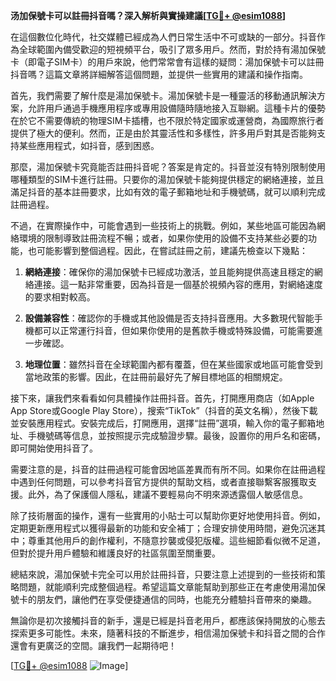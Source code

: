 **汤加保號卡可以註冊抖音嗎？深入解析與實操建議[[TG💪+ @esim1088](https://t.me/s/esim1088)]**

在這個數位化時代，社交媒體已經成為人們日常生活中不可或缺的一部分。抖音作為全球範圍內備受歡迎的短視頻平台，吸引了眾多用戶。然而，對於持有湯加保號卡（即電子SIM卡）的用戶來說，他們常常會有這樣的疑問：湯加保號卡可以註冊抖音嗎？這篇文章將詳細解答這個問題，並提供一些實用的建議和操作指南。

首先，我們需要了解什麼是湯加保號卡。湯加保號卡是一種靈活的移動通訊解決方案，允許用戶通過手機應用程序或專用設備隨時隨地接入互聯網。這種卡片的優勢在於它不需要傳統的物理SIM卡插槽，也不限於特定國家或運營商，為國際旅行者提供了極大的便利。然而，正是由於其靈活性和多樣性，許多用戶對其是否能夠支持某些應用程式，如抖音，感到困惑。

那麼，湯加保號卡究竟能否註冊抖音呢？答案是肯定的。抖音並沒有特別限制使用哪種類型的SIM卡進行註冊。只要你的湯加保號卡能夠提供穩定的網絡連接，並且滿足抖音的基本註冊要求，比如有效的電子郵箱地址和手機號碼，就可以順利完成註冊過程。

不過，在實際操作中，可能會遇到一些技術上的挑戰。例如，某些地區可能因為網絡環境的限制導致註冊流程不暢；或者，如果你使用的設備不支持某些必要的功能，也可能影響到整個過程。因此，在嘗試註冊之前，建議先檢查以下幾點：

1. **網絡連接**：確保你的湯加保號卡已經成功激活，並且能夠提供高速且穩定的網絡連接。這一點非常重要，因為抖音是一個基於視頻內容的應用，對網絡速度的要求相對較高。
   
2. **設備兼容性**：確認你的手機或其他設備是否支持抖音應用。大多數現代智能手機都可以正常運行抖音，但如果你使用的是舊款手機或特殊設備，可能需要進一步確認。

3. **地理位置**：雖然抖音在全球範圍內都有覆蓋，但在某些國家或地區可能會受到當地政策的影響。因此，在註冊前最好先了解目標地區的相關規定。

接下來，讓我們來看看如何具體操作註冊抖音。首先，打開應用商店（如Apple App Store或Google Play Store），搜索“TikTok”（抖音的英文名稱），然後下載並安裝應用程式。安裝完成后，打開應用，選擇“註冊”選項，輸入你的電子郵箱地址、手機號碼等信息，並按照提示完成驗證步驟。最後，設置你的用戶名和密碼，即可開始使用抖音了。

需要注意的是，抖音的註冊過程可能會因地區差異而有所不同。如果你在註冊過程中遇到任何問題，可以參考抖音官方提供的幫助文档，或者直接聯繫客服獲取支援。此外，為了保護個人隱私，建議不要輕易向不明來源透露個人敏感信息。

除了技術層面的操作，還有一些實用的小貼士可以幫助你更好地使用抖音。例如，定期更新應用程式以獲得最新的功能和安全補丁；合理安排使用時間，避免沉迷其中；尊重其他用戶的創作權利，不隨意抄襲或侵犯版權。這些細節看似微不足道，但對於提升用戶體驗和維護良好的社區氛圍至關重要。

總結來說，湯加保號卡完全可以用於註冊抖音，只要注意上述提到的一些技術和策略問題，就能順利完成整個過程。希望這篇文章能幫助到那些正在考慮使用湯加保號卡的朋友們，讓他們在享受便捷通信的同時，也能充分體驗抖音帶來的樂趣。

無論你是初次接觸抖音的新手，還是已經是抖音老用戶，都應該保持開放的心態去探索更多可能性。未來，隨著科技的不斷進步，相信湯加保號卡和抖音之間的合作還會有更廣泛的空間。讓我們一起期待吧！

[[TG💪+ @esim1088](https://t.me/s/esim1088) ![Image](https://i.postimg.cc/4NQfJmqS/Snipaste-2025-05-13-00-14-12.png)]